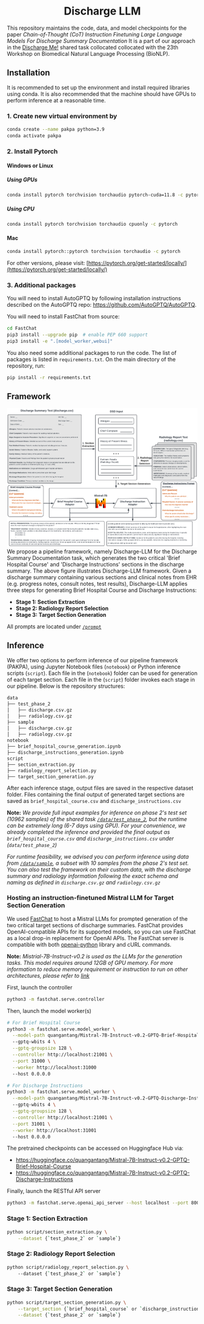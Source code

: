 <div align="center">

# Discharge LLM

</div>

This repository maintains the code, data, and model checkpoints for the paper *Chain-of-Thought (CoT) Instruction Finetuning Large Language Models For Discharge Summary Documentation*
It is a part of our approach in the [Discharge Me!](https://www.codabench.org/competitions/2008/) shared task collocated collocated with the 23th Workshop on Biomedical Natural Language Processing (BioNLP).

## Installation
It is recommended to set up the environment and install required libraries using conda. 
It is also recommended that the machine should have GPUs to perform inference at a reasonable time.  
### 1. Create new virtual environment by
```bash
conda create --name pakpa python=3.9
conda activate pakpa
```
### 2. Install Pytorch
#### Windows or Linux
##### Using GPUs
```bash
conda install pytorch torchvision torchaudio pytorch-cuda=11.8 -c pytorch -c nvidia
```
##### Using CPU
```bash
conda install pytorch torchvision torchaudio cpuonly -c pytorch
```
#### Mac
```bash
conda install pytorch::pytorch torchvision torchaudio -c pytorch
```
For other versions, please visit: [https://pytorch.org/get-started/locally/](https://pytorch.org/get-started/locally/)

### 3. Additional packages
You will need to install AutoGPTQ by following installation instructions described on the AutoGPTQ repo: https://github.com/AutoGPTQ/AutoGPTQ.

You will need to install FastChat from source:
```bash
cd FastChat
pip3 install --upgrade pip  # enable PEP 660 support
pip3 install -e ".[model_worker,webui]"
```

You also need some additional packages to run the code. The list of packages is listed in ```requirements.txt```. On the main directory of the repository, run:
```bash
pip install -r requirements.txt
```

## Framework
![Model architecture](Discharge_LLM_Diagram.png)
We propose a pipeline framework, namely Discharge-LLM for the Discharge Summary Documentation task, which generates the two critical 'Brief Hospital Course' and 'Discharge Instructions' sections in the discharge summary. 
The above figure illustrates Discharge-LLM framework. 
Given a discharge summary containing various sections and clinical notes from EHR (e.g. progress notes, consult notes, test results), 
Discharge-LLM applies three steps for generating Brief Hospital Course and Discharge Instructions:
- **Stage 1: Section Extraction**
- **Stage 2: Radiology Report Selection**
- **Stage 3: Target Section Generation**

All prompts are located under [```/prompt```](/prompt)

## Inference
We offer two options to perform inference of our pipeline framework (PAKPA), using Jupyter Notebook files (```notebook```) or Python inference scripts (```script```).
Each file in the (```notebook```) folder can be used for generation of each target section.
Each file in the (```script```) folder invokes each stage in our pipeline.
Below is the repository structures:
```
data
├── test_phase_2
│   ├── discharge.csv.gz
│   ├── radiology.csv.gz
├── sample
│   ├── discharge.csv.gz
│   ├── radiology.csv.gz
notebook
├── brief_hospital_course_generation.ipynb
├── discharge_instructions_generation.ipynb
script
├── section_extraction.py
├── radiology_report_selection.py
├── target_section_generation.py
```

After each inference stage, output files are saved in the respective dataset folder.
Files containing the final output of generated target sections are saved as ```brief_hospital_course.csv``` and ```discharge_instructions.csv```


**Note:** *We provide full input examples for inference on phase 2's test set (10962 samples) of the shared task [```/data/test_phase_2```](/data/test_phase_2), but the runtime can be extremely long (6-7 days using GPU).
For your convenience, we already completed the inference and provided the final output as ```brief_hospital_course.csv``` and ```discharge_instructions.csv``` under (```data/test_phase_2```)*

*For runtime feasibility, we advised you can perform inference using data from [```/data/sample```](/data/sample), a subset with 10 samples from the phase 2's test set.
You can also test the framework on their custom data, 
with the discharge summary and radiology information following the exact schema and naming as defined in ```discharge.csv.gz``` and ```radiology.csv.gz```*

### Hosting an instruction-finetuned Mistral LLM for Target Section Generation
We used [FastChat](https://github.com/lm-sys/FastChat/tree/main) to host a Mistral LLMs for prompted generation of the two critical target sections of discharge summaries.
FastChat provides OpenAI-compatible APIs for its supported models, so you can use FastChat as a local drop-in replacement for OpenAI APIs.
The FastChat server is compatible with both [openai-python](https://github.com/openai/openai-python) library and cURL commands.

**Note:** *Mistrial-7B-Instruct-v0.2 is used as the LLMs for the generation tasks. This model requires around 12GB of GPU memory.
For more information to reduce memory requirement or instruction to run on other architectures, please refer to [link](https://github.com/lm-sys/FastChat/tree/main?tab=readme-ov-file#inference-with-command-line-interface)*

First, launch the controller
```bash
python3 -m fastchat.serve.controller
```

Then, launch the model worker(s)

```bash
# For Brief Hospital Course
python3 -m fastchat.serve.model_worker \
  --model-path quangantang/Mistral-7B-Instruct-v0.2-GPTQ-Brief-Hospital-Course \ 
  --gptq-wbits 4 \
  --gptq-groupsize 128 \
  --controller http://localhost:21001 \
  --port 31000 \
  --worker http://localhost:31000
  --host 0.0.0.0
```

```bash
# For Discharge Instructions
python3 -m fastchat.serve.model_worker \
  --model-path quangantang/Mistral-7B-Instruct-v0.2-GPTQ-Discharge-Instructions \ 
  --gptq-wbits 4 \
  --gptq-groupsize 128 \
  --controller http://localhost:21001 \
  --port 31001 \
  --worker http://localhost:31001
  --host 0.0.0.0
```

The pretrained checkpoints can be accessed on Huggingface Hub via:
- https://huggingface.co/quangantang/Mistral-7B-Instruct-v0.2-GPTQ-Brief-Hospital-Course
- https://huggingface.co/quangantang/Mistral-7B-Instruct-v0.2-GPTQ-Discharge-Instructions

Finally, launch the RESTful API server

```bash
python3 -m fastchat.serve.openai_api_server --host localhost --port 8000
```

### Stage 1: Section Extraction
```bash
python script/section_extraction.py \
    --dataset {`test_phase_2` or `sample`}
```

### Stage 2: Radiology Report Selection
```bash
python script/radiology_report_selection.py \ 
    --dataset {`test_phase_2` or `sample`}
```

### Stage 3: Target Section Generation
```bash
python script/target_section_generation.py \
    --target_section {`brief_hospital_course` or `discharge_instructions`} \
    --dataset {`test_phase_2` or `sample`}
```
